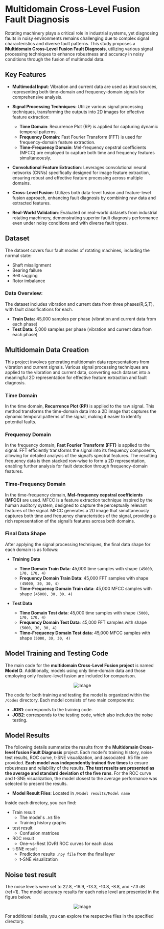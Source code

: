# **Multidomain Cross-Level Fusion Fault Diagnosis**

Rotating machinery plays a critical role in industrial systems, yet diagnosing faults in noisy environments remains challenging due to complex signal characteristics and diverse fault patterns. This study proposes a **Multidomain Cross-Level Fusion Fault Diagnosis**, utilizing various signal processing techniques to enhance robustness and accuracy in noisy conditions through the fusion of multimodal data.

## Key Features

- **Multimodal Input**: Vibration and current data are used as input sources, representing both time-domain and frequency-domain signals for comprehensive analysis.

- **Signal Processing Techniques**: Utilize various signal processing techniques, transforming the outputs into 2D images for effective feature extraction:
  - **Time Domain**: Recurrence Plot (RP) is applied for capturing dynamic temporal patterns.
  - **Frequency Domain**: Fast Fourier Transform (FFT) is used for frequency-domain feature extraction.
  - **Time-Frequency Domain**: Mel-frequency cepstral coefficients (MFCC) are employed to capture both time and frequency features simultaneously.

- **Convolutional Feature Extraction**: Leverages convolutional neural networks (CNNs) specifically designed for image feature extraction, ensuring robust and effective feature processing across multiple domains.

- **Cross-Level Fusion**: Utilizes both data-level fusion and feature-level fusion approach, enhancing fault diagnosis by combining raw data and extracted features.

- **Real-World Validation**: Evaluated on real-world datasets from industrial rotating machinery, demonstrating superior fault diagnosis performance even under noisy conditions and with diverse fault types.

## Dataset

The dataset covers four fault modes of rotating machines, including the normal state:
- Shaft misalignment
- Bearing failure
- Belt sagging
- Rotor imbalance

### Data Overview:
The dataset includes vibration and current data from three phases(R,S,T), with fault classifications for each.

- **Train Data:** 45,000 samples per phase (vibration and current data from each phase)
- **Test Data:** 5,000 samples per phase (vibration and current data from each phase)

## Multidomain Data Creation

This project involves generating multidomain data representations from vibration and current signals. Various signal processing techniques are applied to the vibration and current data, converting each dataset into a meaningful 2D representation for effective feature extraction and fault diagnosis.

### Time Domain
In the time domain, **Recurrence Plot (RP)** is applied to the raw signal. This method transforms the time-domain data into a 2D image that captures the dynamic temporal patterns of the signal, making it easier to identify potential faults.

### Frequency Domain
In the frequency domain, **Fast Fourier Transform (FFT)** is applied to the signal. FFT efficiently transforms the signal into its frequency components, allowing for detailed analysis of the signal’s spectral features. The resulting frequency data is then stacked row-wise to form a 2D representation, enabling further analysis for fault detection through frequency-domain features.

### Time-Frequency Domain
In the time-frequency domain, **Mel-frequency cepstral coefficients (MFCC)** are used. MFCC is a feature extraction technique inspired by the human auditory system, designed to capture the perceptually relevant features of the signal. MFCC generates a 2D image that simultaneously captures both time and frequency characteristics of the signal, providing a rich representation of the signal’s features across both domains.

### Final Data Shape

After applying the signal processing techniques, the final data shape for each domain is as follows:

- **Training Data**

  - **Time Domain Train Data**: 45,000 time samples with shape  `(45000, 170, 170, 4)`
  - **Frequency Domain Train Data**: 45,000 FFT samples with shape  `(45000, 30, 30, 4)`
  - **Time-Frequency Domain Train data**: 45,000 MFCC samples with shape  `(45000, 30, 30, 4)`

- **Test Data**

  - **Time Domain Test data**: 45,000 time samples with shape  `(5000, 170, 170, 4)`
  - **Frequency Domain Test Data**: 45,000 FFT samples with shape  `(5000, 30, 30, 4)`
  - **Time-Frequency Domain Test data**: 45,000 MFCC samples with shape  `(5000, 30, 30, 4)`

 ## Model Training and Testing Code

The main code for the **multidomain Cross-Level Fusion project** is named **Model D**. Additionally, models using only time-domain data and those employing only feature-level fusion are included for comparison.

<p align="center">
  <img src="https://github.com/user-attachments/assets/cc052024-d72e-4eed-96cb-3c90f7fb7791" alt="Image" />
</p>

The code for both training and testing the model is organized within the `/Codes` directory. Each model consists of two main components:

- **JOB1**: corresponds to the training code.
- **JOB2**: corresponds to the testing code, which also includes the noise testing.

## Model Results
The following details summarize the results from the **Multidomain Cross-level fusion Fault Diagnosis** project. Each model's training history, noise test results, ROC curve, t-SNE visualization, and associated .h5 file are provided. **Each model was independently trained five times** to ensure robustness and reliability of the results. **The test results are presented as the average and standard deviation of the five runs**. For the ROC curve and t-SNE visualization, the model closest to the average performance was selected to present the results.

- **Model Result Files**: Located in `/Model results/Model name`

Inside each directory, you can find:
- Train result
  - The model's `.h5` file
  - Training history graphs
- test result
  - Confusion matrices
- ROC result
  - One-vs-Rest (OvR) ROC curves for each class
- t-SNE result
  - Prediction results `.npy file` from the final layer
  - t-SNE visualization

## Noise test result
The noise levels were set to 22.8, -16.9, -13.3, -10.8, -8.8, and -7.3 dB (ref=1). The model accuracy results for each noise level are presented in the figure below.

<p align="center">
  <img src="https://github.com/user-attachments/assets/9eef47ef-1849-49f8-8f75-286f8f2d5440" alt="Image" />
</p>

For additional details, you can explore the respective files in the specified directory.
